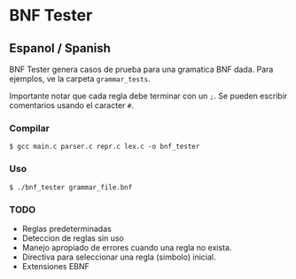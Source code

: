 # BNF Tester

## Espanol / Spanish

BNF Tester genera casos de prueba para una gramatica BNF dada. Para ejemplos,
ve la carpeta `grammar_tests`.

Importante notar que cada regla debe terminar con un `;`. Se pueden
escribir comentarios usando el caracter `#`.

### Compilar

`$ gcc main.c parser.c repr.c lex.c -o bnf_tester`

### Uso

`$ ./bnf_tester grammar_file.bnf`

### TODO
- Reglas predeterminadas
- Deteccion de reglas sin uso
- Manejo apropiado de errores cuando una regla no exista.
- Directiva para seleccionar una regla (simbolo) inicial.
- Extensiones EBNF